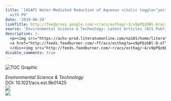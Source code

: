 ```yaml
---
title: '[ASAP] Water-Mediated Reduction of Aqueous <italic toggle="yes">N</italic>-Nitrosodimethylamine
  with Pd'
date: '2019-06-24'
linkTitle: http://feedproxy.google.com/~r/acs/esthag/~3/v9pPQzbBl-8/acs.est.9b01425
source: 'Environmental Science & Technology: Latest Articles (ACS Publications)'
description: |-
  <p><img src="https://achs-prod.literatumonline.com/na101/home/literatum/publisher/achs/journals/content/esthag/0/esthag.ahead-of-print/acs.est.9b01425/20190624/images/medium/es-2019-01425c_0008.gif" alt="TOC Graphic"/></p><div><cite>Environmental Science & Technology</cite></div><div>DOI: 10.1021/acs.est.9b01425</div><div class="feedflare">
  <a href="http://feeds.feedburner.com/~ff/acs/esthag?a=v9pPQzbBl-8:oTlhO_2-gow:yIl2AUoC8zA"><img src="http://feeds.feedburner.com/~ff/acs/esthag?d=yIl2AUoC8zA" border="0"></img></a>
  </div><img src="http://feeds.feedburner.com/~r/acs/esthag/~4/v9pPQzbBl-8" ...
disable_comments: true
---
```

<p><img src="https://achs-prod.literatumonline.com/na101/home/literatum/publisher/achs/journals/content/esthag/0/esthag.ahead-of-print/acs.est.9b01425/20190624/images/medium/es-2019-01425c_0008.gif" alt="TOC Graphic"/></p><div><cite>Environmental Science & Technology</cite></div><div>DOI: 10.1021/acs.est.9b01425</div><div class="feedflare">
<a href="http://feeds.feedburner.com/~ff/acs/esthag?a=v9pPQzbBl-8:oTlhO_2-gow:yIl2AUoC8zA"><img src="http://feeds.feedburner.com/~ff/acs/esthag?d=yIl2AUoC8zA" border="0"></img></a>
</div><img src="http://feeds.feedburner.com/~r/acs/esthag/~4/v9pPQzbBl-8" ...